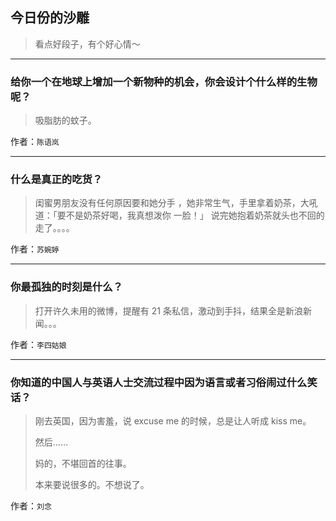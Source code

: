 ## 今日份的沙雕

> 看点好段子，有个好心情～


 
---

### 给你一个在地球上增加一个新物种的机会，你会设计个什么样的生物呢？

> 吸脂肪的蚊子。


作者：`陈语岚`

---

### 什么是真正的吃货？

> 闺蜜男朋友没有任何原因要和她分手 ，她非常生气，手里拿着奶茶，大吼道：「要不是奶茶好喝，我真想泼你 一脸！」 说完她抱着奶茶就头也不回的走了。。。。


作者：`苏婉婷`

---

### 你最孤独的时刻是什么？

> 打开许久未用的微博，提醒有 21 条私信，激动到手抖，结果全是新浪新闻。。。


作者：`李四姑娘`

---

### 你知道的中国人与英语人士交流过程中因为语言或者习俗闹过什么笑话？

> 刚去英国，因为害羞，说 excuse me 的时候，总是让人听成 kiss me。
> 
> 然后……
> 
> 妈的，不堪回首的往事。
> 
> 本来要说很多的。不想说了。


作者：`刘念`